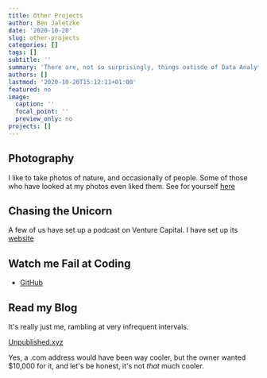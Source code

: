 ```yaml
---
title: Other Projects
author: Ben Jaletzke
date: '2020-10-20'
slug: other-projects
categories: []
tags: []
subtitle: ''
summary: 'There are, not so surprisingly, things outisde of Data Analytics, that interest me.'
authors: []
lastmod: '2020-10-20T15:12:11+01:00'
featured: no
image:
  caption: ''
  focal_point: ''
  preview_only: no
projects: []
---
```


## Photography
I like to take photos of nature, and occasionally of people. Some of those who have looked at my photos even liked them. 
See for yourself [here](https://unsplash.com/@benjaletzke)

## Chasing the Unicorn
A few of us have set up a podcast on Venture Capital. I have set up its [website](https://www.chasingtheunicorn.xyz)

## Watch me Fail at Coding
- [GitHub](https://github.com/bjaletzke)

## Read my Blog 
It's really just me, rambling at very infrequent intervals.

[Unpublished.xyz](https://unpublished.xyz)

Yes, a .com address would have been way cooler, but the owner wanted $10,000 for it, and let's be honest, it's not _that_ much cooler.

